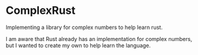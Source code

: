 # ComplexRust
Implementing a library for complex numbers to help learn rust.

I am aware that Rust already has an implementation for complex numbers, but I wanted to create my own to help learn the language.
